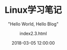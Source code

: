 ---
layout:     post
title:      "Linux学习笔记"
subtitle:   " \"Hello World, Hello Blog\""
date:       2018-03-05 12:00:00
author:     "index2.3.html"
catalog: true
categories: book
tags:
    - 笔记
---